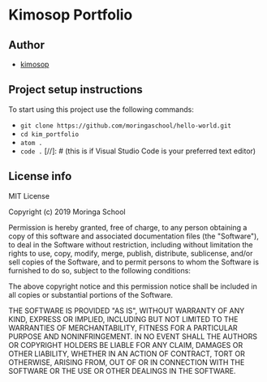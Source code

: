 # Kimosop Portfolio

## Author
- [kimosop](https://github.com/kimosop)

## Project setup instructions
To start using this project use the following commands:

- `git clone https://github.com/moringaschool/hello-world.git`
- `cd kim_portfolio`
- `atom .`
- `code .` [//]: # (this is if Visual Studio Code is your preferred text editor)

## License info
MIT License

Copyright (c) 2019 Moringa School

Permission is hereby granted, free of charge, to any person obtaining a copy
of this software and associated documentation files (the "Software"), to deal
in the Software without restriction, including without limitation the rights
to use, copy, modify, merge, publish, distribute, sublicense, and/or sell
copies of the Software, and to permit persons to whom the Software is
furnished to do so, subject to the following conditions:

The above copyright notice and this permission notice shall be included in all
copies or substantial portions of the Software.

THE SOFTWARE IS PROVIDED "AS IS", WITHOUT WARRANTY OF ANY KIND, EXPRESS OR
IMPLIED, INCLUDING BUT NOT LIMITED TO THE WARRANTIES OF MERCHANTABILITY,
FITNESS FOR A PARTICULAR PURPOSE AND NONINFRINGEMENT. IN NO EVENT SHALL THE
AUTHORS OR COPYRIGHT HOLDERS BE LIABLE FOR ANY CLAIM, DAMAGES OR OTHER
LIABILITY, WHETHER IN AN ACTION OF CONTRACT, TORT OR OTHERWISE, ARISING FROM,
OUT OF OR IN CONNECTION WITH THE SOFTWARE OR THE USE OR OTHER DEALINGS IN THE
SOFTWARE.